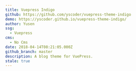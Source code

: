 ```yaml
---
title: Vuepress Indigo
github: https://github.com/yscoder/vuepress-theme-indigo
demo: https://yscoder.github.io/vuepress-theme-indigo/
author: Yusen
ssg:
  - Vuepress
cms:
  - No Cms
date: 2018-04-14T08:21:05.000Z
github_branch: master
description: A blog theme for VuePress.
stale: true
---
```

